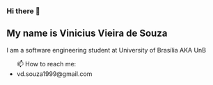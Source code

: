### Hi there 👋
<h2> My name is Vinicius Vieira de Souza </h2>
<p>I am a software engineering student at University of Brasília AKA UnB</p>
<ul>📫 How to reach me:
    <li>vd.souza1999@gmail.com</li>
</ul>

<!--
**faco400/faco400** is a ✨ _special_ ✨ repository because its `README.md` (this file) appears on your GitHub profile.

Here are some ideas to get you started:

- 🔭 I’m currently working on ...
- 🌱 I’m currently learning ...
- 👯 I’m looking to collaborate on ...
- 🤔 I’m looking for help with ...
- 💬 Ask me about ...
- 📫 How to reach me: ...
- 😄 Pronouns: ...
- ⚡ Fun fact: ...
-->
